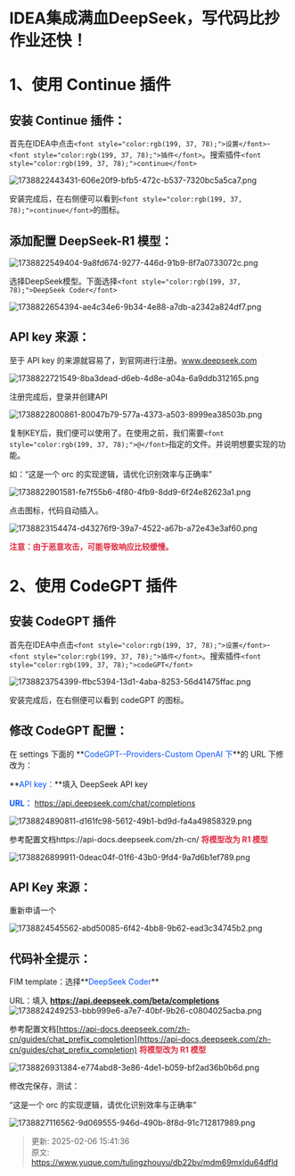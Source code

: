 # IDEA集成满血DeepSeek，写代码比抄作业还快！

# 1、使用 Continue 插件
## 安装 Continue 插件：
首先在IDEA中点击`<font style="color:rgb(199, 37, 78);">设置</font>`-`<font style="color:rgb(199, 37, 78);">插件</font>`。搜索插件`<font style="color:rgb(199, 37, 78);">continue</font>`

![1738822443431-606e20f9-bfb5-472c-b537-7320bc5a5ca7.png](./img/IZgVRkEqdbsTeaL-/1738822443431-606e20f9-bfb5-472c-b537-7320bc5a5ca7-262720.png)

安装完成后，在右侧便可以看到`<font style="color:rgb(199, 37, 78);">continue</font>`的图标。

## 添加配置 DeepSeek-R1 模型：
![1738822549404-9a8fd674-9277-446d-91b9-8f7a0733072c.png](./img/IZgVRkEqdbsTeaL-/1738822549404-9a8fd674-9277-446d-91b9-8f7a0733072c-845080.png)

选择DeepSeek模型。下面选择`<font style="color:rgb(199, 37, 78);">DeepSeek Coder</font>`

![1738822654394-ae4c34e6-9b34-4e88-a7db-a2342a824df7.png](./img/IZgVRkEqdbsTeaL-/1738822654394-ae4c34e6-9b34-4e88-a7db-a2342a824df7-619773.png)

## API key 来源：
至于 API key 的来源就容易了，到官网进行注册。www.deepseek.com

![1738822721549-8ba3dead-d6eb-4d8e-a04a-6a9ddb312165.png](./img/IZgVRkEqdbsTeaL-/1738822721549-8ba3dead-d6eb-4d8e-a04a-6a9ddb312165-944859.png)

注册完成后，登录并创建API

![1738822800861-80047b79-577a-4373-a503-8999ea38503b.png](./img/IZgVRkEqdbsTeaL-/1738822800861-80047b79-577a-4373-a503-8999ea38503b-002784.png)

复制KEY后，我们便可以使用了。在使用之前，我们需要`<font style="color:rgb(199, 37, 78);">@</font>`指定的文件。并说明想要实现的功能。

如：“这是一个 orc 的实现逻辑，请优化识别效率与正确率”

![1738822901581-fe7f55b6-4f80-4fb9-8dd9-6f24e82623a1.png](./img/IZgVRkEqdbsTeaL-/1738822901581-fe7f55b6-4f80-4fb9-8dd9-6f24e82623a1-209669.png)

点击图标，代码自动插入。

![1738823154474-d43276f9-39a7-4522-a67b-a72e43e3af60.png](./img/IZgVRkEqdbsTeaL-/1738823154474-d43276f9-39a7-4522-a67b-a72e43e3af60-168967.png)

**<font style="color:#DF2A3F;">注意：由于恶意攻击，可能导致响应比较缓慢。</font>**

# 2、使用 CodeGPT 插件
## 安装 CodeGPT 插件
首先在IDEA中点击`<font style="color:rgb(199, 37, 78);">设置</font>`-`<font style="color:rgb(199, 37, 78);">插件</font>`。搜索插件`<font style="color:rgb(199, 37, 78);">codeGPT</font>`

![1738823754399-ffbc5394-13d1-4aba-8253-56d41475ffac.png](./img/IZgVRkEqdbsTeaL-/1738823754399-ffbc5394-13d1-4aba-8253-56d41475ffac-723703.png)

安装完成后，在右侧便可以看到 codeGPT 的图标。

## 修改 CodeGPT 配置：
在 settings 下面的 **<font style="color:rgb(0, 82, 255);">CodeGPT--Providers-Custom OpenAI 下</font>**的 URL 下修改为：

**<font style="color:rgb(0, 82, 255);">API key：</font>**填入 DeepSeek API key

**<font style="color:rgb(0, 82, 255);">URL：</font>** https://api.deepseek.com/chat/completions

![1738824890811-d161fc98-5612-49b1-bd9d-fa4a49858329.png](./img/IZgVRkEqdbsTeaL-/1738824890811-d161fc98-5612-49b1-bd9d-fa4a49858329-601790.png)

参考配置文档https://api-docs.deepseek.com/zh-cn/   **<font style="color:#DF2A3F;">将模型改为 R1 模型</font>**

![1738826899911-0deac04f-01f6-43b0-9fd4-9a7d6b1ef789.png](./img/IZgVRkEqdbsTeaL-/1738826899911-0deac04f-01f6-43b0-9fd4-9a7d6b1ef789-200314.png)

## API Key 来源：
重新申请一个

![1738824545562-abd50085-6f42-4bb8-9b62-ead3c34745b2.png](./img/IZgVRkEqdbsTeaL-/1738824545562-abd50085-6f42-4bb8-9b62-ead3c34745b2-535147.png)

## 代码补全提示：
FIM template：选择**<font style="color:rgb(0, 82, 255);">DeepSeek Coder</font>**

URL：填入 **<font style="color:rgb(0, 82, 255);">https://api.deepseek.com/beta/completions</font>**  
![1738824249253-bbb999e6-a7e7-40bf-9b26-c0804025acba.png](./img/IZgVRkEqdbsTeaL-/1738824249253-bbb999e6-a7e7-40bf-9b26-c0804025acba-588517.png)

参考配置文档[https://api-docs.deepseek.com/zh-cn/guides/chat_prefix_completion](https://api-docs.deepseek.com/zh-cn/guides/chat_prefix_completion)   **<font style="color:#DF2A3F;">将模型改为 R1 模型</font>**

![1738826931384-e774abd8-3e86-4de1-b059-bf2ad36b0b6d.png](./img/IZgVRkEqdbsTeaL-/1738826931384-e774abd8-3e86-4de1-b059-bf2ad36b0b6d-318844.png)

修改完保存，测试：

“这是一个 orc 的实现逻辑，请优化识别效率与正确率”

![1738827116562-9d069555-946d-490b-8f8d-91c712817989.png](./img/IZgVRkEqdbsTeaL-/1738827116562-9d069555-946d-490b-8f8d-91c712817989-491730.png)





> 更新: 2025-02-06 15:41:36  
> 原文: <https://www.yuque.com/tulingzhouyu/db22bv/mdm69mxldu64dfld>